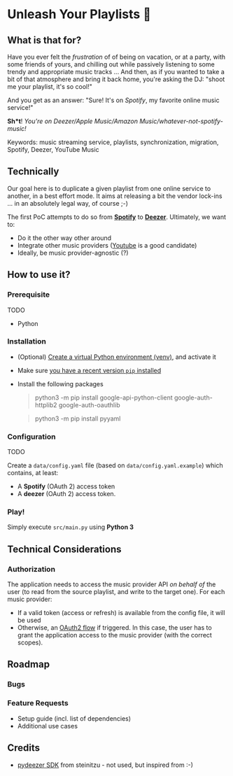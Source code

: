 # Unleash Your Playlists 🚀
## What is that for?
Have you ever felt the *frustration* of of being on vacation, or at a party, with some friends of yours, and chilling out while passively listening to some trendy and appropriate music tracks ... 
And then, as if you wanted to take a bit of that atmosphere and bring it back home, you're asking the DJ: "shoot me your playlist, it's so cool!"

And you get as an answer: "Sure! It's on *Spotify*, my favorite online music service!"

**Sh\*t**! *You're on Deezer/Apple Music/Amazon Music/whatever-not-spotify-music!*

Keywords: music streaming service, playlists, synchronization, migration, Spotify, Deezer, YouTube Music

## Technically
Our goal here is to duplicate a given playlist from one online service to another, in a best effort mode. 
It aims at releasing a bit the vendor lock-ins ... in an absolutely legal way, of course ;-) 

The first PoC attempts to do so from **[Spotify](https://www.spotify.com/)** to **[Deezer](https://www.deezer.com/en/)**. 
Ultimately, we want to: 

- Do it the other way other around
- Integrate other music providers ([Youtube](https://www.youtube.com/) is a good candidate)
- Ideally, be music provider-agnostic (?) 

## How to use it?
### Prerequisite
TODO 
- Python 

### Installation
- (Optional) [Create a virtual Python environment (venv)](https://packaging.python.org/en/latest/guides/installing-using-pip-and-virtual-environments/#install-packages-in-a-virtual-environment-using-pip-and-venv), and activate it
- Make sure [you have a recent version `pip` installed](https://packaging.python.org/en/latest/guides/installing-using-pip-and-virtual-environments/#prepare-pip)
- Install the following packages
    > python3 -m pip install google-api-python-client google-auth-httplib2 google-auth-oauthlib

    > python3 -m pip install pyyaml


### Configuration
TODO

Create a `data/config.yaml` file (based on `data/config.yaml.example`) which contains, at least: 

- A **Spotify** (OAuth 2) access token 
- A **deezer** (OAuth 2) access token.  

### Play! 
Simply execute `src/main.py` using **Python 3** 

## Technical Considerations
### Authorization
The application needs to access the music provider API _on behalf of_ the user (to read from the source playlist, and write to the target one). 
For each music provider: 
- If a valid token (access or refresh) is available from the config file, it will be used
- Otherwise, an [OAuth2 flow](https://www.rfc-editor.org/rfc/rfc6749) if triggered. In this case, the user has to grant the application access to the music provider (with the correct scopes).    

## Roadmap

### Bugs

### Feature Requests
- Setup guide (incl. list of dependencies)
- Additional use cases

## Credits 
- [pydeezer SDK](https://github.com/steinitzu/pydeezer/blob/master/pydeezer/__init__.py) from steinitzu - not used, but inspired from :-) 